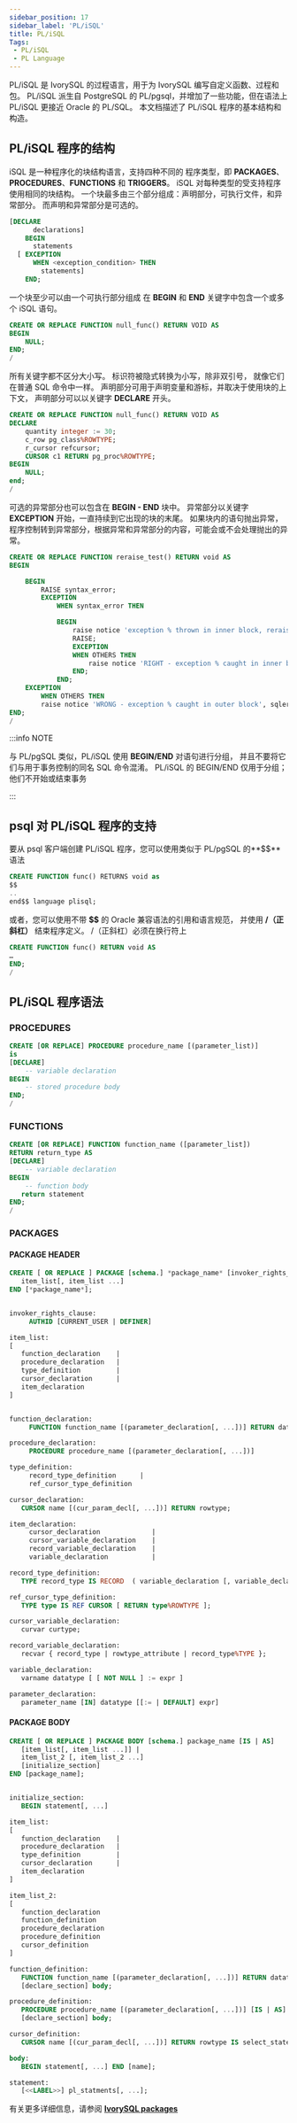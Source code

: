 ```yaml
---
sidebar_position: 17
sidebar_label: 'PL/iSQL'
title: PL/iSQL
Tags:
 - PL/iSQL
 - PL Language
---
```



PL/iSQL 是 IvorySQL 的过程语言，用于为 IvorySQL 编写自定义函数、过程和包。 
PL/iSQL 派生自 PostgreSQL 的 PL/pgsql，并增加了一些功能，但在语法上
PL/iSQL 更接近 Oracle 的 PL/SQL。
本文档描述了 PL/iSQL 程序的基本结构和构造。


## PL/iSQL 程序的结构

iSQL 是一种程序化的块结构语言，支持四种不同的
程序类型，即 **PACKAGES**、**PROCEDURES**、**FUNCTIONS** 和 **TRIGGERS**。
iSQL 对每种类型的受支持程序使用相同的块结构。
一个块最多由三个部分组成：声明部分，可执行文件，和异常部分。
而声明和异常部分是可选的。

```SQL
[DECLARE
      declarations]
    BEGIN
      statements
  [ EXCEPTION
      WHEN <exception_condition> THEN
        statements]
    END;
```

一个块至少可以由一个可执行部分组成
在 **BEGIN** 和 **END** 关键字中包含一个或多个 iSQL 语句。

```SQL
CREATE OR REPLACE FUNCTION null_func() RETURN VOID AS
BEGIN
    NULL;
END;
/
```

所有关键字都不区分大小写。 标识符被隐式转换为小写，除非双引号，
就像它们在普通 SQL 命令中一样。
声明部分可用于声明变量和游标，并取决于使用块的上下文，
声明部分可以以关键字 **DECLARE** 开头。

```SQL
CREATE OR REPLACE FUNCTION null_func() RETURN VOID AS
DECLARE
    quantity integer := 30;
    c_row pg_class%ROWTYPE;
    r_cursor refcursor;
    CURSOR c1 RETURN pg_proc%ROWTYPE;
BEGIN
    NULL;
end;
/
```

可选的异常部分也可以包含在 **BEGIN - END** 块中。
异常部分以关键字 **EXCEPTION** 开始，一直持续到它出现的块的末尾。 
如果块内的语句抛出异常，程序控制转到异常部分，根据异常和异常部分的内容，可能会或不会处理抛出的异常。

```SQL
CREATE OR REPLACE FUNCTION reraise_test() RETURN void AS
BEGIN

    BEGIN
        RAISE syntax_error;
        EXCEPTION
            WHEN syntax_error THEN

            BEGIN
                raise notice 'exception % thrown in inner block, reraising', sqlerrm;
                RAISE;
                EXCEPTION
                WHEN OTHERS THEN
                    raise notice 'RIGHT - exception % caught in inner block', sqlerrm;
                END;
            END;
    EXCEPTION
        WHEN OTHERS THEN
        raise notice 'WRONG - exception % caught in outer block', sqlerrm;
END;
/
```

:::info NOTE

与 PL/pgSQL 类似，PL/iSQL 使用 **BEGIN/END** 对语句进行分组，
并且不要将它们与用于事务控制的同名 SQL 命令混淆。 PL/iSQL 的 BEGIN/END 仅用于分组；
他们不开始或结束事务

:::

## **psql** 对 PL/iSQL 程序的支持

要从 psql 客户端创建 PL/iSQL 程序，您可以使用类似于 PL/pgSQL 的**$$**语法

```SQL
CREATE FUNCTION func() RETURNS void as
$$
..
end$$ language plisql;
```
或者，您可以使用不带 **$$** 的 Oracle 兼容语法的引用和语言规范，
并使用 **/（正斜杠）** 结束程序定义。
/（正斜杠）必须在换行符上

```SQL
CREATE FUNCTION func() RETURN void AS
…
END;
/

```

## PL/iSQL 程序语法

### PROCEDURES

```SQL
CREATE [OR REPLACE] PROCEDURE procedure_name [(parameter_list)]
is
[DECLARE]
    -- variable declaration
BEGIN
    -- stored procedure body
END;
/

```

### FUNCTIONS


```SQL
CREATE [OR REPLACE] FUNCTION function_name ([parameter_list])
RETURN return_type AS
[DECLARE]
    -- variable declaration
BEGIN
    -- function body
   return statement
END;
/
```

### PACKAGES

#### PACKAGE HEADER


```SQL
CREATE [ OR REPLACE ] PACKAGE [schema.] *package_name* [invoker_rights_clause] [IS | AS] 
   item_list[, item_list ...]
END [*package_name*];


invoker_rights_clause:
     AUTHID [CURRENT_USER | DEFINER]

item_list: 
[
   function_declaration    | 
   procedure_declaration   | 
   type_definition         | 
   cursor_declaration      | 
   item_declaration
]


function_declaration:
     FUNCTION function_name [(parameter_declaration[, ...])] RETURN datatype;

procedure_declaration:
     PROCEDURE procedure_name [(parameter_declaration[, ...])]

type_definition:
     record_type_definition      |
     ref_cursor_type_definition

cursor_declaration:
   CURSOR name [(cur_param_decl[, ...])] RETURN rowtype;

item_declaration:
     cursor_declaration             |
     cursor_variable_declaration    |
     record_variable_declaration    |
     variable_declaration           |

record_type_definition:
   TYPE record_type IS RECORD  ( variable_declaration [, variable_declaration]... ) ;

ref_cursor_type_definition:
   TYPE type IS REF CURSOR [ RETURN type%ROWTYPE ];

cursor_variable_declaration:
   curvar curtype;

record_variable_declaration:
   recvar { record_type | rowtype_attribute | record_type%TYPE };

variable_declaration:
   varname datatype [ [ NOT NULL ] := expr ]

parameter_declaration:
   parameter_name [IN] datatype [[:= | DEFAULT] expr]

```

#### PACKAGE BODY

```SQL
CREATE [ OR REPLACE ] PACKAGE BODY [schema.] package_name [IS | AS]
   [item_list[, item_list ...]] | 
   item_list_2 [, item_list_2 ...]
   [initialize_section]
END [package_name];


initialize_section:
   BEGIN statement[, ...]

item_list: 
[
   function_declaration    | 
   procedure_declaration   | 
   type_definition         | 
   cursor_declaration      | 
   item_declaration
]

item_list_2:
[
   function_declaration
   function_definition
   procedure_declaration
   procedure_definition
   cursor_definition
]

function_definition:
   FUNCTION function_name [(parameter_declaration[, ...])] RETURN datatype  [IS | AS]
   [declare_section] body;

procedure_definition:
   PROCEDURE procedure_name [(parameter_declaration[, ...])] [IS | AS] 
   [declare_section] body;

cursor_definition:
   CURSOR name [(cur_param_decl[, ...])] RETURN rowtype IS select_statement;

body:
   BEGIN statement[, ...] END [name];

statement:
   [<<LABEL>>] pl_statments[, ...];

```

有关更多详细信息，请参阅 [**IvorySQL packages**](package.md) 

